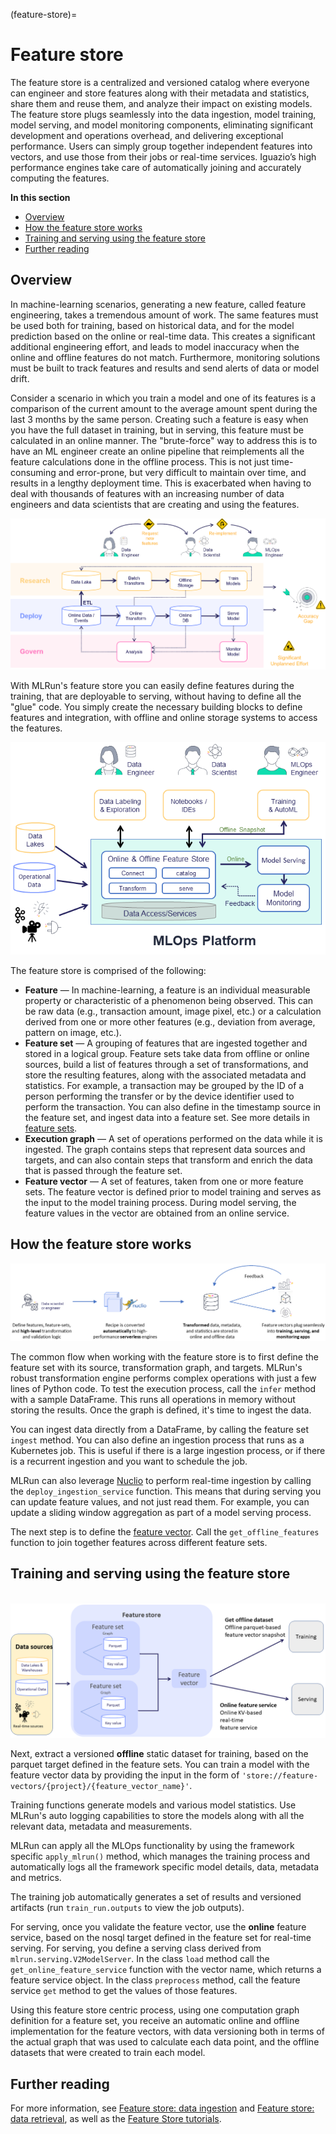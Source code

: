 (feature-store)=
# Feature store 

The feature store is a centralized and versioned catalog where everyone can engineer and store features along with their metadata and statistics, share them and reuse them, and analyze their impact on existing models. The feature store plugs seamlessly into the data ingestion, model training, model serving, and model monitoring components, eliminating significant development and operations overhead, and delivering exceptional performance. Users can simply group together independent features into vectors, and use those from their jobs or real-time services. Iguazio’s high performance engines take care of automatically joining and accurately computing the features.

**In this section**
- [Overview](#overview)
- [How the feature store works](#how-the-feature-store-works)
- [Training and serving using the feature store](#training-and-serving-using-the-feature-store)
- [Further reading](#further-reading)

## Overview

In machine-learning scenarios, generating a new feature, called feature engineering, takes a tremendous amount of work. The same features 
must be used both for training, based on historical data, and for the model prediction based on the online or real-time data. This creates a 
significant additional engineering effort, and leads to model inaccuracy when the online and offline features do not match. Furthermore, 
monitoring solutions must be built to track features and results and send alerts of data or model drift.

Consider a scenario in which you train a model and one of its features is a comparison of the current amount to the average amount spent 
during the last 3 months by the same person. Creating such a feature is easy when you have the full dataset in training, but in serving, 
this feature must be calculated in an online manner. The "brute-force" way to address this is to have an ML engineer create an online 
pipeline that reimplements all the feature calculations done in the offline process. This is not just time-consuming and error-prone, but 
very difficult to maintain over time, and results in a lengthy deployment time. This is exacerbated when having to deal with thousands of 
features with an increasing number of data engineers and data scientists that are creating and using the features.  

![Challenges managing features](../_static/images/challenges_managing_features.png)

With MLRun's feature store you can easily define features during the training, that are deployable to serving, without having to define all the 
"glue" code. You simply create the necessary building blocks to define features and integration, with offline and online storage systems to access the features.

![Feature store diagram](../_static/images/feature_store_diagram.png)

The feature store is comprised of the following:
- **Feature** &mdash; In machine-learning, a feature is an individual measurable property or characteristic of a phenomenon being observed. 
This can be raw data (e.g., transaction amount, image pixel, etc.) or a calculation derived from one or more other features (e.g., deviation 
from average, pattern on image, etc.).
- **Feature set** &mdash;  A grouping of features that are ingested together and stored in a logical group. Feature sets take data from 
offline or online sources, build a list of features through a set of transformations, and store the resulting features, along with the 
associated metadata and statistics. For example, a transaction may be grouped by the ID of a person performing the transfer or by the device 
identifier used to perform the transaction. You can also define in the timestamp source in the feature set, and ingest data into a 
feature set. See more details in [feature sets](transformations.md).
- **Execution graph** &mdash; A set of operations performed on the data while it is ingested. The graph contains steps that represent 
data sources and targets, and can also contain steps that transform and enrich the data that is passed through the feature set.
- **Feature vector** &mdash; A set of features, taken from one or more feature sets. The feature vector is defined prior to model training 
and serves as the input to the model training process. During model serving, the feature values in the vector are obtained from an online service.

## How the feature store works

![How feature store works](../_static/images/feature-store-flow.png)

The common flow when working with the feature store is to first define the feature set with its source, transformation graph, and targets. 
MLRun's robust transformation engine performs complex operations with just a few lines of Python code. To test the 
execution process, call the `infer` method with a sample DataFrame. This runs all operations in memory without storing the results. Once the 
graph is defined, it's time to ingest the data.

You can ingest data directly from a DataFrame, by calling the feature set `ingest` method. You can also define an ingestion 
process that runs as a Kubernetes job. This is useful if there is a large ingestion process, or if there is a recurrent ingestion and you 
want to schedule the job. 

MLRun can also leverage [Nuclio](https://nuclio.io/docs/latest/) to perform real-time ingestion by calling the `deploy_ingestion_service` function. This means that during 
serving you can update feature values, and not just read them. For example, you can update a sliding window aggregation as part of a model 
serving process.

The next step is to define the [feature vector](feature-vectors.md). Call the `get_offline_features` function to join together features across different feature sets. 

## Training and serving using the feature store 

<br><img src="../_static/images/feature-store.png" alt="feature-store-training" width="800"/><br>

Next, extract a versioned **offline** static dataset for training, based on the parquet target defined in the feature sets. You can train a 
model with the feature vector data by providing the input in the form of `'store://feature-vectors/{project}/{feature_vector_name}'`.

Training functions generate models and various model statistics. Use MLRun's auto logging capabilities to store the models along with all 
the relevant data, metadata and measurements.

MLRun can apply all the MLOps functionality by using the framework specific `apply_mlrun()` method, which manages the training process and 
automatically logs all the framework specific model details, data, metadata and metrics. 

The training job automatically generates a set of results and versioned artifacts (run `train_run.outputs` to view the job outputs).

For serving, once you validate the feature vector, use the **online** feature service, based on the 
nosql target defined in the feature set for real-time serving. For serving, you define a serving class derived from 
`mlrun.serving.V2ModelServer`. In the class `load` method call the `get_online_feature_service` function with the vector name, which returns 
a feature service object. In the class `preprocess` method, call the feature service `get` method to get the values of those features.

Using this feature store centric process, using one computation graph definition for a feature set, you receive an automatic online and 
offline implementation for the feature vectors, with data versioning both in terms of the actual graph that was used to calculate each data 
point, and the offline datasets that were created to train each model.

## Further reading

For more information, see [Feature store: data ingestion](../feature-store/feature-store-data-ingestion) and [Feature store: data retrieval](../feature-store/feature-store-data-retrieval), as well as the [Feature Store tutorials](../feature-store/feature-store-tutorials).
